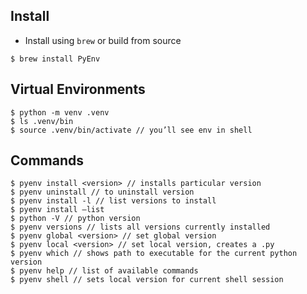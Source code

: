 ## Install
- Install using `brew` or build from source
```
$ brew install PyEnv
```

## Virtual Environments
```
$ python -m venv .venv
$ ls .venv/bin
$ source .venv/bin/activate // you’ll see env in shell
```

## Commands
```
$ pyenv install <version> // installs particular version
$ pyenv uninstall // to uninstall version
$ pyenv install -l // list versions to install
$ pyenv install —list
$ python -V // python version
$ pyenv versions // lists all versions currently installed
$ pyenv global <version> // set global version
$ pyenv local <version> // set local version, creates a .py 
$ pyenv which // shows path to executable for the current python version
$ pyenv help // list of available commands
$ pyenv shell // sets local version for current shell session
```
